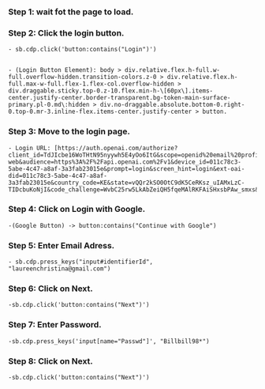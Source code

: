 ### Step 1: wait fot the page to load.

### Step 2: Click the login button.

    - sb.cdp.click('button:contains("Login")')


    - (Login Button Element): body > div.relative.flex.h-full.w-full.overflow-hidden.transition-colors.z-0 > div.relative.flex.h-full.max-w-full.flex-1.flex-col.overflow-hidden > div.draggable.sticky.top-0.z-10.flex.min-h-\[60px\].items-center.justify-center.border-transparent.bg-token-main-surface-primary.pl-0.md\:hidden > div.no-draggable.absolute.bottom-0.right-0.top-0.mr-3.inline-flex.items-center.justify-center > button.

### Step 3: Move to the login page.

    - Login URL: [https://auth.openai.com/authorize?client_id=TdJIcbe16WoTHtN95nyywh5E4yOo6ItG&scope=openid%20email%20profile%20offline_access%20model.request%20model.read%20organization.read%20organization.write&response_type=code&redirect_uri=https%3A%2F%2Fchatgpt.com%2Fapi%2Fauth%2Fcallback%2Flogin-web&audience=https%3A%2F%2Fapi.openai.com%2Fv1&device_id=011c78c3-5abe-4c47-a8af-3a3fab23015e&prompt=login&screen_hint=login&ext-oai-did=011c78c3-5abe-4c47-a8af-3a3fab23015e&country_code=KE&state=vQQr2kSO0OtC9dK5CeRKsz_uIAMxLzC-TIDcbuKoNjI&code_challenge=WvbC25rw5LkAbZeiQH5fqeMAlRKFAiSHxsbPAw_smxs&code_challenge_method=S256]

### Step 4: Click on Login with Google.

    -(Google Button) -> button:contains("Continue with Google")

### Step 5: Enter Email Adress.

    - sb.cdp.press_keys("input#identifierId", "laureenchristina@gmail.com")

### Step 6: Click on Next.

    -sb.cdp.click('button:contains("Next")')

### Step 7: Enter Password.

    -sb.cdp.press_keys('input[name="Passwd"]', "Billbill98*")

### Step 8: Click on Next.

    -sb.cdp.click('button:contains("Next")')
